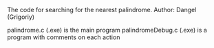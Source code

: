The code for searching for the nearest palindrome.
Author: Dangel (Grigoriy)

palindrome.c (.exe) is the main program
palindromeDebug.c (.exe) is a program with comments on each action
